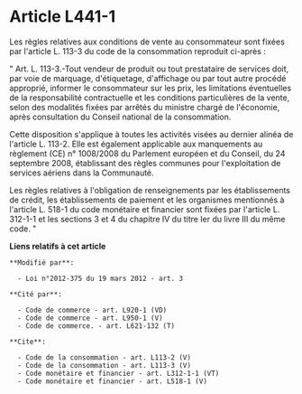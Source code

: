 # Article L441-1

Les règles relatives aux conditions de vente au consommateur sont fixées par l'article L. 113-3 du code de la consommation
reproduit ci-après : 

" Art. L. 113-3.-Tout vendeur de produit ou tout prestataire de services doit, par voie de marquage, d'étiquetage,
d'affichage ou par tout autre procédé approprié, informer le consommateur sur les prix, les limitations éventuelles de la
responsabilité contractuelle et les conditions particulières de la vente, selon des modalités fixées par arrêtés du ministre
chargé de l'économie, après consultation du Conseil national de la consommation. 

Cette disposition s'applique à toutes les activités visées au dernier alinéa de l'article L. 113-2.  Elle est également
applicable aux manquements au règlement (CE) n° 1008/2008 du Parlement européen et du Conseil, du 24 septembre 2008,
établissant des règles communes pour l'exploitation de services aériens dans la Communauté. 

Les règles relatives à l'obligation de renseignements par les établissements de crédit, les établissements de paiement et les
organismes mentionnés à l'article L. 518-1 du code monétaire et financier sont fixées par l'article L. 312-1-1 et les
sections 3 et 4 du chapitre IV du titre Ier du livre III du même code. "

**Liens relatifs à cet article**

	**Modifié par**:

	  - Loi n°2012-375 du 19 mars 2012 - art. 3

	**Cité par**:

	  - Code de commerce - art. L920-1 (VD)
	  - Code de commerce - art. L950-1 (V)
	  - Code de commerce. - art. L621-132 (T)

	**Cite**:

	  - Code de la consommation - art. L113-2 (V)
	  - Code de la consommation - art. L113-3 (V)
	  - Code monétaire et financier - art. L312-1-1 (VT)
	  - Code monétaire et financier - art. L518-1 (V)
